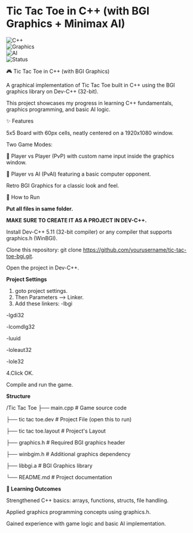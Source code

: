 # Tic Tac Toe in C++ (with BGI Graphics + Minimax AI)  

![C++](https://img.shields.io/badge/language-C++-blue.svg)  
![Graphics](https://img.shields.io/badge/graphics-BGI-lightgrey.svg)  
![AI](https://img.shields.io/badge/AI-Minimax-green.svg)  
![Status](https://img.shields.io/badge/status-Completed-brightgreen.svg)  

🎮 Tic Tac Toe in C++ (with BGI Graphics)

A graphical implementation of Tic Tac Toe built in C++ using the BGI graphics library on Dev-C++ (32-bit).

This project showcases my progress in learning C++ fundamentals, graphics programming, and basic AI logic.

✨ Features

5x5 Board with 60px cells, neatly centered on a 1920x1080 window.

Two Game Modes:

👤 Player vs Player (PvP) with custom name input inside the graphics window.

🤖 Player vs AI (PvAI) featuring a basic computer opponent.

Retro BGI Graphics for a classic look and feel.

🚀 How to Run

**Put all files in same folder.**

**MAKE SURE TO CREATE IT AS A PROJECT IN DEV-C++.**

Install Dev-C++ 5.11 (32-bit compiler) or any compiler that supports graphics.h (WinBGI).

Clone this repository: git clone https://github.com/yourusername/tic-tac-toe-bgi.git.

Open the project in Dev-C++.

**Project Settings**
1. goto project settings.
2. Then Parameters --> Linker.
3. Add these linkers:
-lbgi

-lgdi32

-lcomdlg32

-luuid

-loleaut32

-lole32

4.Click OK.


Compile and run the game.

**Structure**

/Tic Tac Toe
 ├── main.cpp             # Game source code
 
 ├── tic tac toe.dev      # Project File (open this to run)
 
 ├── tic tac toe.layout   # Project's Layout
 
 ├── graphics.h           # Required BGI graphics header
 
 ├── winbgim.h            # Additional graphics dependency
 
 ├── libbgi.a             # BGI Graphics library
 
 └── README.md            # Project documentation
 

 **📖 Learning Outcomes**

Strengthened C++ basics: arrays, functions, structs, file handling.

Applied graphics programming concepts using graphics.h.

Gained experience with game logic and basic AI implementation.

